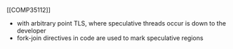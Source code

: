 [[COMP35112]]

- with arbitrary point TLS, where speculative threads occur is down to the developer
- fork-join directives in code are used to mark speculative regions